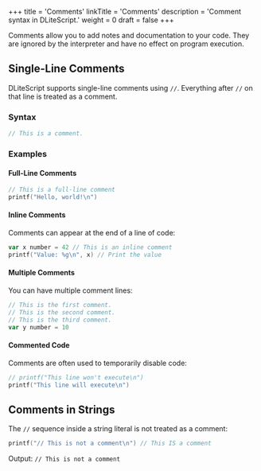 +++
title = 'Comments'
linkTitle = 'Comments'
description = 'Comment syntax in DLiteScript.'
weight = 0
draft = false
+++

Comments allow you to add notes and documentation to your code.
They are ignored by the interpreter and have no effect on program execution.

## Single-Line Comments

DLiteScript supports single-line comments using `//`.
Everything after `//` on that line is treated as a comment.

### Syntax

```go
// This is a comment.
```

### Examples

#### Full-Line Comments

```go
// This is a full-line comment
printf("Hello, world!\n")
```

#### Inline Comments

Comments can appear at the end of a line of code:

```go
var x number = 42 // This is an inline comment
printf("Value: %g\n", x) // Print the value
```

#### Multiple Comments

You can have multiple comment lines:

```go
// This is the first comment.
// This is the second comment.
// This is the third comment.
var y number = 10
```

#### Commented Code

Comments are often used to temporarily disable code:

```go
// printf("This line won't execute\n")
printf("This line will execute\n")
```

## Comments in Strings

The `//` sequence inside a string literal is not treated as a comment:

```go
printf("// This is not a comment\n") // This IS a comment
```

Output: `// This is not a comment`
